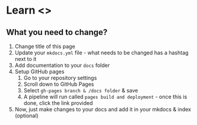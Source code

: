 # Learn <>

## What you need to change?

1. Change title of this page
2. Update your `mkdocs.yml` file - what needs to be changed has a hashtag next to it
3. Add documentation to your `docs` folder
4. Setup GitHub pages
   1. Go to your repository settings
   2. Scroll down to GitHub Pages
   3. Select `gh-pages branch & /docs folder` & save
   4. A pipeline will run called `pages build and deployment` - once this is done, click the link provided
5. Now, just make changes to your docs and add it in your mkdocs & index (optional)

